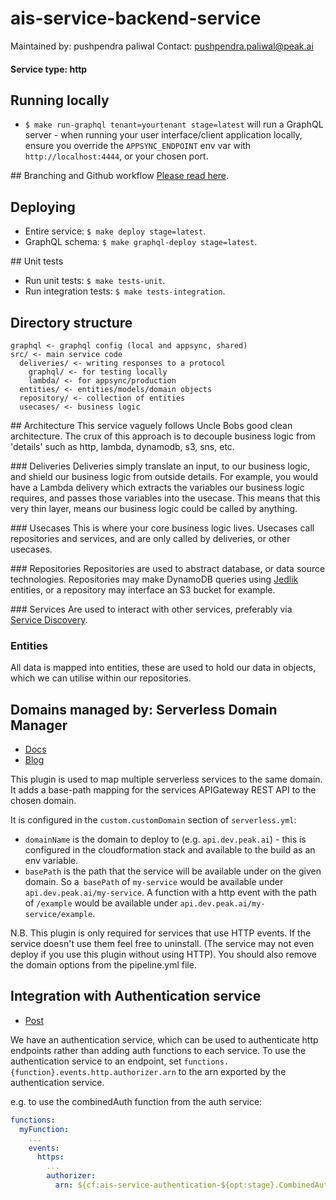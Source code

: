 # ais-service-backend-service
Maintained by: pushpendra paliwal
Contact: pushpendra.paliwal@peak.ai

#### Service type: http

## Running locally
- `$ make run-graphql tenant=yourtenant stage=latest` will run a GraphQL server - when running your user interface/client application locally, ensure you override the `APPSYNC_ENDPOINT` env var with `http://localhost:4444`, or your chosen port.

## Branching and Github workflow
[Please read here](https://peak-bi.atlassian.net/wiki/spaces/PE/pages/723681318/Github+Workflow+Peak).

## Deploying
- Entire service: `$ make deploy stage=latest`.
- GraphQL schema: `$ make graphql-deploy stage=latest`.

## Unit tests
- Run unit tests: `$ make tests-unit`.
- Run integration tests: `$ make tests-integration`.


## Directory structure
```
graphql <- graphql config (local and appsync, shared)
src/ <- main service code
  deliveries/ <- writing responses to a protocol
    graphql/ <- for testing locally
    lambda/ <- for appsync/production
  entities/ <- entities/models/domain objects
  repository/ <- collection of entities
  usecases/ <- business logic
```

## Architecture
This service vaguely follows Uncle Bobs good clean architecture. The crux of this approach is to decouple business logic from 'details' such as http, lambda, dynamodb, s3, sns, etc.

### Deliveries
Deliveries simply translate an input, to our business logic, and shield our business logic from outside details. For example, you would have a Lambda delivery which extracts the variables our business logic requires, and passes those variables into the usecase. This means that this very thin layer, means our business logic could be called by anything.

### Usecases
This is where your core business logic lives. Usecases call repositories and services, and are only called by deliveries, or other usecases.

### Repositories
Repositories are used to abstract database, or data source technologies. Repositories may make DynamoDB queries using [Jedlik](https://github.com/PeakBI/jedlik) entities, or a repository may interface an S3 bucket for example.

### Services
Are used to interact with other services, preferably via [Service Discovery](https://github.com/PeakBI/ais-service-discovery).

### Entities
All data is mapped into entities, these are used to hold our data in objects, which we can utilise within our repositories.

## Domains managed by: Serverless Domain Manager
- [Docs](https://github.com/amplify-education/serverless-domain-manager)
- [Blog](https://serverless.com/blog/api-gateway-multiple-services/)


This plugin is used to map multiple serverless services to the same domain. It adds a base-path mapping for the services APIGateway REST API to the chosen domain.

It is configured in the `custom.customDomain` section of `serverless.yml`:

- `domainName` is the domain to deploy to (e.g. `api.dev.peak.ai`) - this is configured in the cloudformation stack and available to the build as an env variable.
- `basePath` is the path that the service will be available under on the given domain. So a` basePath` of `my-service` would be available under `api.dev.peak.ai/my-service`. A function with a http event with the path of `/example` would be available under `api.dev.peak.ai/my-service/example`.

N.B. This plugin is only required for services that use HTTP events. If the service doesn't use them feel free to uninstall. (The service may not even deploy if you use this plugin without using HTTP). You should also remove the domain options from the pipeline.yml file.

## Integration with Authentication service
- [Post](https://forum.serverless.com/t/custom-authorizer-arn-reference/3030/8)

We have an authentication service, which can be used to authenticate http endpoints rather than adding auth functions to each service. To use the authentication service to an endpoint, set `functions.{function}.events.http.authorizer.arn` to the arn exported by the authentication service.

e.g. to use the combinedAuth function from the auth service:

```yaml
functions:
  myFunction:
    ...
    events:
      https:
        ...
        authorizer:
          arn: ${cf:ais-service-authentication-${opt:stage}.CombinedAuthLambdaFunctionQualifiedArn}
```
